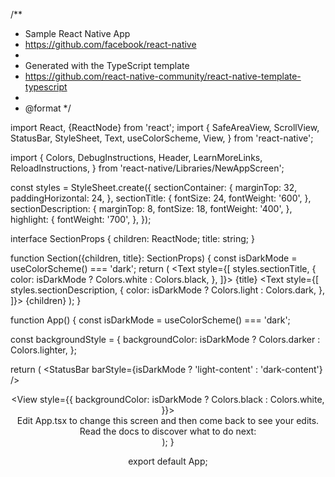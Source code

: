 /**
 * Sample React Native App
 * https://github.com/facebook/react-native
 *
 * Generated with the TypeScript template
 * https://github.com/react-native-community/react-native-template-typescript
 *
 * @format
 */

import React, {ReactNode} from 'react';
import {
  SafeAreaView,
  ScrollView,
  StatusBar,
  StyleSheet,
  Text,
  useColorScheme,
  View,
} from 'react-native';

import {
  Colors,
  DebugInstructions,
  Header,
  LearnMoreLinks,
  ReloadInstructions,
} from 'react-native/Libraries/NewAppScreen';

const styles = StyleSheet.create({
  sectionContainer: {
    marginTop: 32,
    paddingHorizontal: 24,
  },
  sectionTitle: {
    fontSize: 24,
    fontWeight: '600',
  },
  sectionDescription: {
    marginTop: 8,
    fontSize: 18,
    fontWeight: '400',
  },
  highlight: {
    fontWeight: '700',
  },
});

interface SectionProps {
  children: ReactNode;
  title: string;
}

function Section({children, title}: SectionProps) {
  const isDarkMode = useColorScheme() === 'dark';
  return (
    <View style={styles.sectionContainer}>
      <Text
        style={[
          styles.sectionTitle,
          {
            color: isDarkMode ? Colors.white : Colors.black,
          },
        ]}>
        {title}
      </Text>
      <Text
        style={[
          styles.sectionDescription,
          {
            color: isDarkMode ? Colors.light : Colors.dark,
          },
        ]}>
        {children}
      </Text>
    </View>
  );
}

function App() {
  const isDarkMode = useColorScheme() === 'dark';

  const backgroundStyle = {
    backgroundColor: isDarkMode ? Colors.darker : Colors.lighter,
  };

  return (
    <SafeAreaView style={backgroundStyle}>
      <StatusBar barStyle={isDarkMode ? 'light-content' : 'dark-content'} />
      <ScrollView
        contentInsetAdjustmentBehavior="automatic"
        style={backgroundStyle}>
        <Header />
        <View
          style={{
            backgroundColor: isDarkMode ? Colors.black : Colors.white,
          }}>
          <Section title="Step One">
            Edit <Text style={styles.highlight}>App.tsx</Text> to change this
            screen and then come back to see your edits.
          </Section>
          <Section title="See Your Changes">
            <ReloadInstructions />
          </Section>
          <Section title="Debug">
            <DebugInstructions />
          </Section>
          <Section title="Learn More">
            Read the docs to discover what to do next:
          </Section>
          <LearnMoreLinks />
        </View>
      </ScrollView>
    </SafeAreaView>
  );
}

export default App;
